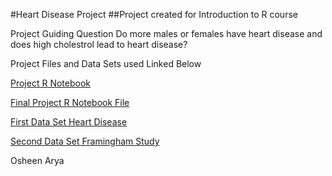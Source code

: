 #Heart Disease Project 
##Project created for Introduction to R course

Project Guiding Question 
Do more males or females have heart disease and does high cholestrol lead to heart disease?

Project Files and Data Sets used Linked Below

[Project R Notebook](HeartDisease-RProject.html)

[Final Project R Notebook File](FinalProject.nb.html)

[First Data Set Heart Disease](https://github.com/OsheenArya/STAT184FinalProject/blob/main/HeartDisease.csv)

[Second Data Set Framingham Study](https://github.com/OsheenArya/STAT184FinalProject/blob/main/FraminghamStudy.csv)

Osheen Arya 
